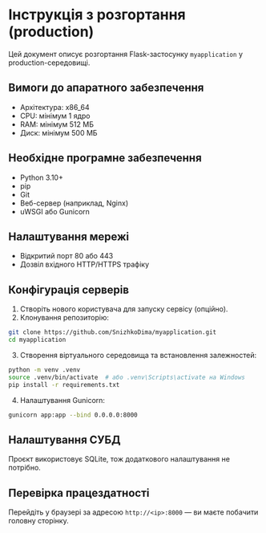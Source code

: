 # Інструкція з розгортання (production)

Цей документ описує розгортання Flask-застосунку `myapplication` у production-середовищі.

## Вимоги до апаратного забезпечення
- Архітектура: x86_64
- CPU: мінімум 1 ядро
- RAM: мінімум 512 МБ
- Диск: мінімум 500 МБ

## Необхідне програмне забезпечення
- Python 3.10+
- pip
- Git
- Веб-сервер (наприклад, Nginx)
- uWSGI або Gunicorn

## Налаштування мережі
- Відкритий порт 80 або 443
- Дозвіл вхідного HTTP/HTTPS трафіку

## Конфігурація серверів
1. Створіть нового користувача для запуску сервісу (опційно).
2. Клонування репозиторію:
```bash
git clone https://github.com/SnizhkoDima/myapplication.git
cd myapplication
```

3. Створення віртуального середовища та встановлення залежностей:
```bash
python -m venv .venv
source .venv/bin/activate  # або .venv\Scripts\activate на Windows
pip install -r requirements.txt
```

4. Налаштування Gunicorn:
```bash
gunicorn app:app --bind 0.0.0.0:8000
```

## Налаштування СУБД
Проєкт використовує SQLite, тож додаткового налаштування не потрібно.

## Перевірка працездатності
Перейдіть у браузері за адресою `http://<ip>:8000` — ви маєте побачити головну сторінку.
